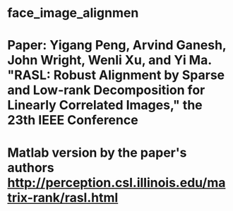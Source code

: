 # face_image_alignmen
# Paper: Yigang Peng, Arvind Ganesh, John Wright, Wenli Xu, and Yi Ma. "RASL: Robust Alignment by Sparse and Low-rank Decomposition for Linearly Correlated Images," the 23th IEEE Conference
# Matlab version by the paper's authors http://perception.csl.illinois.edu/matrix-rank/rasl.html
